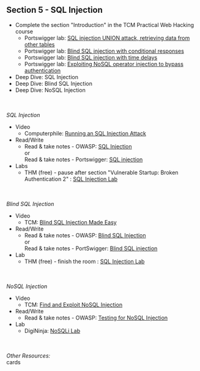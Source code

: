 ## **Section 5 - SQL Injection** <br>
- Complete the section "Introduction" in the TCM Practical Web Hacking course
   - Portswigger lab: <a href="https://portswigger.net/web-security/sql-injection/union-attacks/lab-retrieve-data-from-other-tables">SQL injection UNION attack, retrieving data from other tables</a>
   - Portswigger lab: <a href="https://portswigger.net/web-security/sql-injection/blind/lab-conditional-responses">Blind SQL injection with conditional responses</a>
   - Portswigger lab: <a href="https://portswigger.net/web-security/sql-injection/blind/lab-time-delays">Blind SQL injection with time delays</a>
   - Portswigger lab: <a href="https://portswigger.net/web-security/nosql-injection/lab-nosql-injection-bypass-authentication">Exploiting NoSQL operator injection to bypass authentication</a>
- Deep Dive: SQL Injection
- Deep Dive: Blind SQL Injection
- Deep Dive: NoSQL Injection
<br><br><br>

*SQL Injection*
- Video
   - Computerphile: <a href="https://www.youtube.com/watch?v=ciNHn38EyRc&t=1s">Running an SQL Injection Attack</a>
- Read/Write
   - Read & take notes - OWASP: <a href="https://owasp.org/www-community/attacks/SQL_Injection">SQL Injection</a> <br> or <br> Read & take notes - Portswigger: <a href="https://portswigger.net/web-security/sql-injection#what-is-sql-injection-sqli">SQL injection</a>
- Labs
   - THM (free) - pause after section "Vulnerable Startup: Broken Authentication 2" : <a href="https://tryhackme.com/r/room/sqlilab">SQL Injection Lab</a>
<br><br><br>

*Blind SQL Injection*
- Video
   - TCM: <a href="https://www.youtube.com/watch?v=j-fLh_WNg7k">Blind SQL Injection Made Easy</a>
- Read/Write
   - Read & take notes - OWASP: <a href="https://owasp.org/www-community/attacks/Blind_SQL_Injection">Blind SQL Injection</a> <br> or <br> Read & take notes - PortSwigger: <a href="https://portswigger.net/web-security/sql-injection/blind">Blind SQL injection</a>
- Lab
   - THM (free) - finish the room : <a href="https://tryhackme.com/r/room/sqlilab">SQL Injection Lab</a>
<br><br><br>

*NoSQL Injection*
- Video
   - TCM: <a href="https://www.youtube.com/watch?v=zHxgZJCy9fA">Find and Exploit NoSQL Injection</a>
- Read/Write
   - Read & take notes - OWASP: <a href="https://owasp.org/www-project-web-security-testing-guide/latest/4-Web_Application_Security_Testing/07-Input_Validation_Testing/05.6-Testing_for_NoSQL_Injection">Testing for NoSQL Injection</a>
- Lab
  - DigiNinja: <a href="https://digi.ninja/projects/nosqli_lab.php">NoSQLi Lab</a>
<br><br><br>

*Other Resources:* <br>
cards
